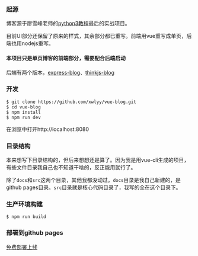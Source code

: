 ### 起源
博客源于廖雪峰老师的[python3教程](http://www.liaoxuefeng.com/wiki/0014316089557264a6b348958f449949df42a6d3a2e542c000)最后的实战项目。

目前UI部分还保留了原来的样式，其余部分都已重写。前端用vue重写成单页，后端也用nodejs重写。

#### 本项目只是单页博客的前端部分，需要配合后端启动
后端有两个版本，[express-blog](https://github.com/xwlyy/express-blog.git)、[thinkjs-blog](https://github.com/xwlyy/thinkjs-blog-blog.git)

### 开发

```
$ git clone https://github.com/xwlyy/vue-blog.git
$ cd vue-blog
$ npm install
$ npm run dev
```
在浏览中打开http://localhost:8080

### 目录结构

本来想写下目录结构的，但后来想想还是算了。因为我是用vue-cli生成的项目，有些文件目录我自己也不知道干啥的，反正能用就行了。

除了`docs`和`src`这两个目录，其他我都没动过。`docs`目录是我自己新建的，是github pages目录。`src`目录就是核心代码目录了，我写的全在这个目录下。

### 生产环境构建  

```
$ npm run build
```

### 部署到github pages
[免费部署上线](http://www.paidepaiper.top/2016/10/08/read-before-study-jackblog/#%E5%85%8D%E8%B4%B9%E9%83%A8%E7%BD%B2%E4%B8%8A%E7%BA%BF)
